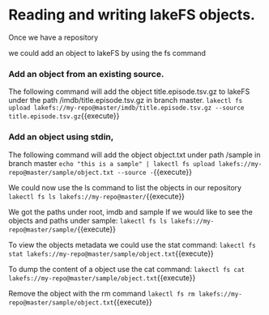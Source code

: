 # Reading and writing lakeFS objects.

Once we have a repository 

we could add an object to lakeFS by using the fs command

### Add an object from an existing source.
The following command will add the object title.episode.tsv.gz to lakeFS under the path /imdb/title.episode.tsv.gz in branch master. 
`lakectl fs upload lakefs://my-repo@master/imdb/title.episode.tsv.gz --source title.episode.tsv.gz`{{execute}}

### Add an object using stdin,
The following command will add the object object.txt under path /sample in branch master
`echo "this is a sample" | lakectl fs upload lakefs://my-repo@master/sample/object.txt --source -`{{execute}}

We could now use the ls command to list the objects in our repository
`lakectl fs ls lakefs://my-repo@master/`{{execute}}
 
We got the paths under root, imdb and sample
If we would like to see the objects and paths under sample:
`lakectl fs ls lakefs://my-repo@master/sample/`{{execute}} 
 
To view the objects metadata we could use the stat command:
`lakectl fs stat lakefs://my-repo@master/sample/object.txt`{{execute}}

To dump the content of a object use the cat command:
`lakectl fs cat lakefs://my-repo@master/sample/object.txt`{{execute}}

Remove the object with the rm command
`lakectl fs rm lakefs://my-repo@master/sample/object.txt`{{execute}}



